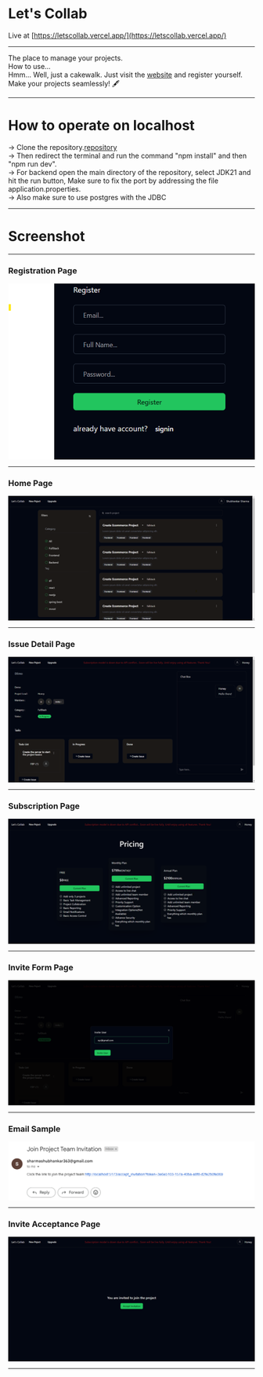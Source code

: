 # Let's Collab
Live at [https://letscollab.vercel.app/](https://letscollab.vercel.app/)
***

The place to manage your projects.
<br>
How to use...
<br>
Hmm... Well, just a cakewalk. Just visit the [website](https://letscollab.vercel.app/) and register yourself.
<br>
Make your projects seamlessly! 🖋

***

# How to operate on localhost
-> Clone the repository.[repository](https://github.com/shubhankarsharma876/Let-s-Collab)
<br>
-> Then redirect the terminal and run the command "npm install" and then "npm run dev".
<br>
-> For backend open the main directory of the repository, select JDK21 and hit the run button, Make sure to fix the port by addressing the file application.properties.
<br>
-> Also make sure to use postgres with the JDBC
<br> 

***

# Screenshot
***
### Registration Page

<img align="center" src="https://github.com/shubhankarsharma876/Lets-collab-frontend/blob/main/public/Registration%20page.png"/>

***

### Home Page

<img align="center" src="https://github.com/shubhankarsharma876/Lets-collab-frontend/blob/main/public/Home.png"/>

***

### Issue Detail Page

<img align="center" src="https://github.com/shubhankarsharma876/Lets-collab-frontend/blob/main/public/issue%20details%20page.png"/>

***

### Subscription Page

<img align="center" src="https://github.com/shubhankarsharma876/Lets-collab-frontend/blob/main/public/subscription%20page.png"/>

***

### Invite Form Page

<img align="center" src="https://github.com/shubhankarsharma876/Lets-collab-frontend/blob/main/public/invite%20form.png"/>

***

### Email Sample

<img align="center" src="https://github.com/shubhankarsharma876/Lets-collab-frontend/blob/main/public/Email%20sample.png"/>

***

### Invite Acceptance Page

<img align="center" src="https://github.com/shubhankarsharma876/Lets-collab-frontend/blob/main/public/acceptance%20page.png"/>

***





